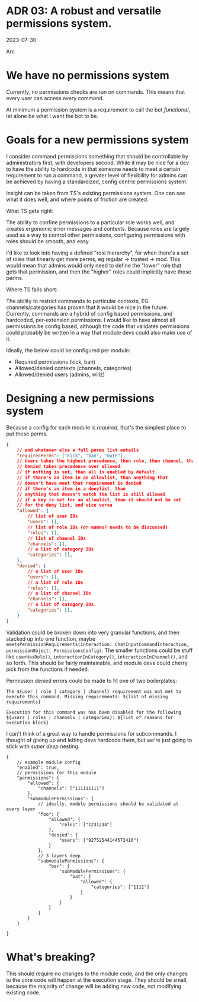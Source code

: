 # ADR 03: A robust and versatile permissions system.

2023-07-30

Arc

# We have no permissions system

Currently, no permissions checks are run on commands. This means that every user can access every command. 

At minimum a permission system is a requirement to call the bot *functional*, let alone be what I want the bot to be. 

# Goals for a new permissions system

I consider command permissions something that should be controllable by administrators first, with developers second. While it may be nice for a dev to have the ability to hardcode in that someone needs to meet a certain requirement to run a command, a greater level of flexibility for admins can be achieved by having a standardized, config centric permissions system. 

Insight can be taken from TS's existing permissions system. One can see what it does well, and where points of friction are created. 

What TS gets right:

The ability to confine permissions to a particular role works well, and creates ergonomic error messages and contexts. Because roles are largely used as a way to control other permissions, configuring permissions with roles should be smooth, and easy. 

I'd like to look into having a defined "role hierarchy", for when there's a set of roles that linearly get more perms, eg regular -> trusted -> mod. This would mean that admins would only need to define the "lower" role that gets that permission, and then the "higher" roles could implicitly have those perms.

Where TS falls short:

The ability to restrict commands to particular contexts, EG channels/categories has proven that it would be nice in the future. Currently, commands are a hybrid of config based permissions, and hardcoded, per-extension permissions. I would like to have almost all permissions be config based, although the code that validates permissions could probably be written in a way that module devs could also make use of it.

Ideally, the below could be configured per module:
- Required permissions (kick, ban)
- Allowed/denied contexts (channels, categories)
- Allowed/denied users (admins, willz)

# Designing a new permissions system
Because a config for each module is *required*, that's the simplest place to put these perms.

```json
{
    // and whatever else a full perms list entails
    "requiredPerms": ["kick", "ban", "mute"],
    // Users takes the highest precedence, then role, then channel, than category
    // Denied takes precedence over allowed
    // if nothing is set, than all is enabled by default.
    // if there's an item in an allowlist, than anything that
    // doesn't have meet that requirement is denied
    // if there's an item in a denylist, than 
    // anything that doesn't match the list is still allowed
    // if a key is set for an allowlist, than it should not be set
    // for the deny list, and vice versa
    "allowed": {
        // list of user IDs
        "users": [],
        // list of role IDs (or names? needs to be discussed)
        "roles": [],
        // list of channel IDs
        "channels": [],
        // a list of category IDs
        "categories": [],
    },
    "denied": {
        // a list of user IDs
        "users": [],
        // a list of role IDs
        "roles": [],
        // a list of channel IDs
        "channels": [],
        // a list of category IDs.
        "categories": [],
    }
}
```

Validation could be broken down into very granular functions, and then stacked up into one function, maybe `meetsPermissionRequirements(interaction: ChatInputCommandInteraction, permissionObject: PermissionsConfig)`. The smaller functions could be stuff like `userHasRole()`, `interactionInCategory()`, `interactionInChannel()`, and so forth. This should be fairly maintainable, and module devs could cherry pick from the functions if needed.

Permission denied errors could be made to fit one of two boilerplates:

```
The ${user | role | category | channel} requirement was not met to execute this command. Missing requirements: ${list of missing requirements}
```

```
Execution for this command was has been disabled for the following ${users | roles | channels | categories}: ${list of reasons for execution block}
```

I can't think of a great way to handle permissions for subcommands. I thought of giving up and letting devs hardcode them, but we're just going to stick with *super deep* nesting. 

```jsonc
{
    // example module config
    "enabled": true,
    // permissions for this module
    "permissions": {
        "allowed": {
            "channels": ["111111111"]
        },
        "submodulePermissions": {
            // ideally, module permissions should be validated at every layer
            "foo": {
                "allowed": {
                    "roles": ["1231234"]
                },
                "denied": {
                    "users": ["92752544144572416"]
                }
            },
            // 3 layers deep 
            "submodulePermissions": {
                "bar": {
                    "subModulePermissions": {
                        "bat": {
                            "allowed": {
                                "categories": ["1111"]
                            }
                        }
                    }
                }
            }
        }
    }

}
```

# What's breaking?
This should require no changes to the module code, and the only changes to the core code will happen at the execution stage. They should be small, because the majority of change will be adding new code, not modifying existing code.